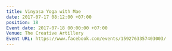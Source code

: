 ```yaml
---
title: Vinyasa Yoga with Mae
date: 2017-07-17 08:12:00 +07:00
position: 18
Event date: 2017-07-18 00:00:00 +07:00
Venue: The Creative Artillery
Event URL: https://www.facebook.com/events/1592763357403003/
---
```


